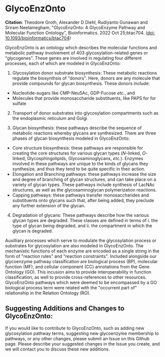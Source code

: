 # GlycoEnzOnto

**Citation**: Theodore Groth, Alexander D Diehl, Rudiyanto Gunawan and Sriram Neelamegham, "GlycoEnzOnto: A GlycoEnzyme Pathway and Molecular Function Ontology", Bioinformatics. 2022 Oct 25;btac704. ([doi: 10.1093/bioinformatics/btac704](https://academic.oup.com/bioinformatics/advance-article/doi/10.1093/bioinformatics/btac704/6772808))

GlycoEnzOnto is an ontology which describes the molecular functions and metabolic pathway involvement of 403 glycosylation-related genes or "glycogenes". These genes are involved in regulating four different processes, each of which are modeled in GlycoEnzOnto:

1. Glycosylation donor substrate biosynthesis: These metabolic reactions regulate the biosynthsis of "donors". Here, donors are any molecule that provide compounds for glycan biosynthesis.  These donors include:
  * Nucleotide-sugars like CMP-Neu5Ac, GDP-Fucose *etc.*, and
  * Molecules that provide monosaccharide substituents, like PAPS for for sulfate

2. Transport of donor substrates into glycosylation compartments such as the endoplasmic reticulum and Golgi

3. Glycan biosynthesis: these pathways describe the sequence of metabolic reactions whereby glycans are synthesized.  There are three phases of glycan biosynthesis modeled in GlycoEnzOnto:
  * Core structure biosynthesis: these pathways are responsible for creating the core structures for various glycan types (*N*-linked, *O*-linked, Glycosphingolipids, Glycosaminoglycans, *etc.*). Enzymes involved in these pathways are unique to the kinds of glycans they synthesize, and thus they tend to be quite specific in their action.
  * Elongation and Branching pathways: these pathways increase the size and degree of branching of glycan structures, and can take place on a variety of glycan types. These pathways include synthesis of LacNAc structures, as well as the glycosaminoglycan polymerization reactions.   
  * Capping pathways: these pathways transfer monosaccharides and substituents onto glycans such that, after being added, they preclude any further extension of the  glycan.

4. Degradation of glycans:  These pathways describe how the various glycan types are degraded.  These classes are defined in terms of i. the type of glycan being degraded, and ii. the compartment in which the glycan is degraded.

Auxilliary processes which serve to modulate the glycosylation process or substrates for glycosylation are also modeled in GlycoEnzOnto.  The mechanistic functions of each enzyme are encoded as a single string in the form of "reaction rules" and "reaction constraints".  Included alongside our glycoenzyme pathway classification are biological process (BP), molecular function (MF), and cellular component (CC) annotations from the Gene Ontology (GO). This incusion aims to provide interoperability in function classification, as well to provide cross-references to other resources.  GlycoEnzOnto pathways which were deemed to be encompassed by a GO biological process term were related with the "occurrent part of" relationship in the Relation Ontology (RO).

## Suggesting Additions and Changes to GlycoEnzOnto:

If you would like to contribute to GlycoEnzOnto, such as adding new glycosylation pathway terms, suggesting new glycoenzyme membership to pathways, or any other changes, please submit an Issue on this Github page.  Please describe your suggested changes in the Issue you create, and we will contact you to discuss these new additions.
